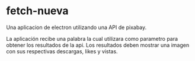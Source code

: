 # fetch-nueva
Una aplicacion de electron utilizando una API de pixabay.


La aplicación recibe una palabra la cual utilizara como parametro para obtener los resultados de la api.
Los resultados deben mostrar una imagen con sus respectivas descargas, likes y vistas.
